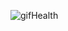 ![gifHealth](https://github.com/Vinexy/Fullstack-AI-Flask-NextJS-Medical-Diagnose/assets/85889196/e2343bac-30fd-4cb8-bb26-4a7294de547b)
